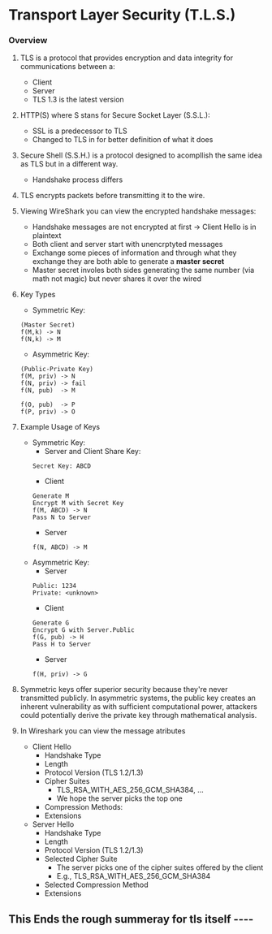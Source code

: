 # Transport Layer Security (T.L.S.)

### Overview

1. TLS is a protocol that provides encryption and data integrity for communications between a:
    - Client
    - Server
    - TLS 1.3 is the latest version

2. HTTP(S) where S stans for Secure Socket Layer (S.S.L.):
    - SSL is a predecessor to TLS
    - Changed to  TLS in for better definition of what it does

3. Secure Shell (S.S.H.) is a protocol designed to acompllish the same idea as TLS but in a different way.
    - Handshake process differs

3. TLS encrypts packets before transmitting it to the wire.

4. Viewing WireShark you can view the encrypted handshake messages:
    - Handshake messages are not encrypted at first -> Client Hello is in plaintext
    - Both client and server start with unencrptyted messages
    - Exchange some pieces of information and through what they exchange they are both able to generate a **master secret**
    - Master secret involes both sides generating the same number (via math not magic) but never shares it over the wired

5. Key Types
    - Symmetric Key: 
    ```
    (Master Secret)
    f(M,k) -> N
    f(N,k) -> M
    ```
    - Asymmetric Key:
    ```
    (Public-Private Key)
    f(M, priv) -> N
    f(N, priv) -> fail
    f(N, pub)  -> M

    f(O, pub)  -> P
    f(P, priv) -> O
    ```

6. Example Usage of Keys
    - Symmetric Key:
        - Server and Client Share Key:
        ```
        Secret Key: ABCD
        ```
        - Client
        ```
        Generate M
        Encrypt M with Secret Key
        f(M, ABCD) -> N
        Pass N to Server
        ```
        - Server
        ```
        f(N, ABCD) -> M
        ```
    - Asymmetric Key:
        - Server
        ```
        Public: 1234
        Private: <unknown>
        ```
        - Client
        ```
        Generate G
        Encrypt G with Server.Public
        f(G, pub) -> H
        Pass H to Server
        ```
        - Server
        ```
        f(H, priv) -> G
        ```

7. Symmetric keys offer superior security because they're never transmitted publicly. In asymmetric systems, the public key creates an inherent vulnerability as with sufficient computational power, attackers could potentially derive the private key through mathematical analysis.

8. In Wireshark you can view the message atributes
    - Client Hello
        - Handshake Type
        - Length
        - Protocol Version (TLS 1.2/1.3)
        - Cipher Suites
            - TLS_RSA_WITH_AES_256_GCM_SHA384, ...
            - We hope the server picks the top one
        - Compression Methods:
        - Extensions
    - Server Hello
        - Handshake Type
        - Length
        - Protocol Version (TLS 1.2/1.3)
        - Selected Cipher Suite
            - The server picks one of the cipher suites offered by the client
            - E.g., TLS_RSA_WITH_AES_256_GCM_SHA384
        - Selected Compression Method
        - Extensions

## This Ends the rough summeray for tls itself ----
